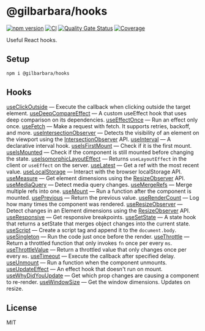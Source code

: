# @gilbarbara/hooks

[![npm version](https://badge.fury.io/js/%40gilbarbara%2Fhooks.svg)](https://badge.fury.io/js/%40gilbarbara%2Fhooks) [![CI](https://github.com/gilbarbara/hooks/actions/workflows/main.yml/badge.svg)](https://github.com/gilbarbara/hooks/actions/workflows/main.yml) [![Quality Gate Status](https://sonarcloud.io/api/project_badges/measure?project=gilbarbara_hooks&metric=alert_status)](https://sonarcloud.io/summary/new_code?id=gilbarbara_hooks) [![Coverage](https://sonarcloud.io/api/project_badges/measure?project=gilbarbara_hooks&metric=coverage)](https://sonarcloud.io/summary/new_code?id=gilbarbara_hooks)

Useful React hooks.

## Setup

```bash
npm i @gilbarbara/hooks
```

## Hooks

[useClickOutside](docs/useClickOutside.md) — Execute the callback when clicking outside the target element.
[useDeepCompareEffect](docs/useDeepCompareEffect.md) — A custom useEffect hook that uses deep comparison on its dependencies.
[useEffectOnce](docs/useEffectOnce.md) — Run an effect only once.
[useFetch](docs/useFetch.md) — Make a request with fetch. It supports retries, backoff, and more.
[useIntersectionObserver](docs/useIntersectionObserver.md) — Detects the visibility of an element on the viewport using the [IntersectionObserver](https://developer.mozilla.org/en-US/docs/Web/API/Intersection_Observer_API) API.
[useInterval](docs/useInterval.md) — A declarative interval hook.
[useIsFirstMount](docs/useIsFirstMount) — Check if it is the first mount.
[useIsMounted](docs/useIsMounted.md) — Check if the component is still mounted before changing the state.
[useIsomorphicLayoutEffect](docs/useIsomorphicLayoutEffect.md) — Returns `useLayoutEffect` in the client or `useEffect` on the server.
[useLatest](docs/useLatest.md) — Get a ref with the most recent value.
[useLocalStorage](docs/useLocalStorage.md) — Interact with the browser localStorage API.
[useMeasure](docs/useMeasure.md) — Get element dimensions using the [ResizeObserver](https://developer.mozilla.org/en-US/docs/Web/API/ResizeObserver) API.
[useMediaQuery](docs/useMediaQuery.md) — Detect media query changes.
[useMergeRefs](docs/useMergeRefs.md) — Merge multiple refs into one.
[useMount](docs/useMount.md) — Run a function after the component is mounted.
[usePrevious](docs/usePrevious.md) — Return the previous value.
[useRenderCount](docs/useRenderCount.md) — Log how many times the component was rendered.
[useResizeObserver](docs/useResizeObserver.md) — Detect changes in an Element dimensions using the [ResizeObserver](https://developer.mozilla.org/en-US/docs/Web/API/ResizeObserver) API.
[useResponsive](docs/useResponsive.md) — Get responsive breakpoints.
[useSetState](docs/useSetState.md) — A state hook that returns a setState that merges object changes into the current state.
[useScript](docs/useScript.md) — Create a script tag and append it to the `document.body`.
[useSingleton](docs/useSingleton.md) — Run the code just once before the render.
[useThrottle](docs/useThrottle.md) — Return a throttled function that only invokes `fn` once per every `ms`.
[useThrottleValue](docs/useThrottleValue.md) — Return a throttled value that only changes once per every `ms`.
[useTimeout](docs/useTimeout.md) — Execute the callback after specified delay.
[useUnmount](docs/useUnmount.md) — Run a function when the component unmounts.
[useUpdateEffect](docs/useUpdateEffect.md) — An effect hook that doesn't run on mount.
[useWhyDidYouUpdate](docs/useWhyDidYouUpdate.md) — Get which prop changes are causing a component to re-render.
[useWindowSize](docs/useWindowSize.md) — Get the window dimensions. Updates on resize.

## License

MIT
